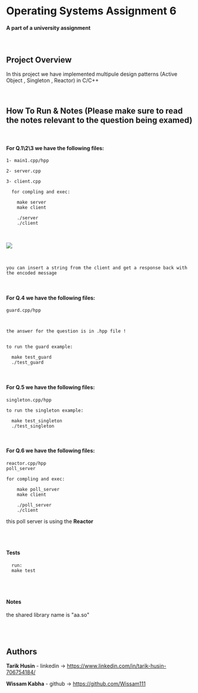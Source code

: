

# Operating Systems Assignment 6

#### A part of a university assignment

</br>

## Project Overview

In this project we have implemented multipule design patterns (Active Object , Singleton , Reactor) in C/C++



</br>

## How To Run & Notes (Please make sure to read the notes relevant to the question being examed)

</br>

#### For **Q.1\2\3** we have the following files:
    
    1- main1.cpp/hpp

    2- server.cpp

    3- client.cpp

      for compling and exec: 
        
        make server
        make client 

        ./server
        ./client

</br>

![](imgs%5Creactor__in_action.png)

</br>

    you can insert a string from the client and get a response back with the encoded message




</br>

#### For **Q.4** we have the following files:

    guard.cpp/hpp



    the answer for the question is in .hpp file !


    to run the guard example:

      make test_guard
      ./test_guard



</br>

#### For **Q.5** we have the following files:

    singleton.cpp/hpp

    to run the singleton example:

      make test_singleton
      ./test_singleton

</br>

#### For **Q.6** we have the following files:

    reactor.cpp/hpp
    poll_server

    for compling and exec: 
        
        make poll_server
        make client 

        ./poll_server
        ./client



this poll server is using the **Reactor**



</br>
</br>

#### Tests

      run:
      make test

</br>
</br>

#### Notes

the shared library name is "aa.so"


</br>
</br>

## Authors

  **Tarik Husin**  - linkedin -> https://www.linkedin.com/in/tarik-husin-706754184/

  **Wissam Kabha**  - github -> https://github.com/Wissam111